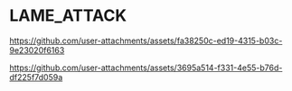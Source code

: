 # LAME_ATTACK


https://github.com/user-attachments/assets/fa38250c-ed19-4315-b03c-9e23020f6163



https://github.com/user-attachments/assets/3695a514-f331-4e55-b76d-df225f7d059a

